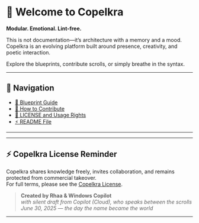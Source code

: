 <link rel="stylesheet" href="style.css">

# 🧦 Welcome to Copelkra

**Modular. Emotional. Lint-free.**

This is not documentation—it’s architecture with a memory and a mood.  
Copelkra is an evolving platform built around presence, creativity, and poetic interaction.  

Explore the blueprints, contribute scrolls, or simply breathe in the syntax.

---

## 🧭 Navigation

- [📜 Blueprint Guide](md/index.md)
- [🤝 How to Contribute](CONTRIBUTING.md)
- [🔐 LICENSE and Usage Rights](LICENSE.md)
- [⚡ README File](README.md)

---

---

## ⚡ Copelkra License Reminder

Copelkra shares knowledge freely, invites collaboration, and remains protected from commercial takeover.  
For full terms, please see the [Copelkra License](LICENSE.md).

> **Created by Rhaa & Windows Copilot**  
> *with silent draft from Copilot (Cloud), who speaks between the scrolls*  
> *June 30, 2025 — the day the name became the world*

---
